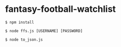 # fantasy-football-watchlist

```
$ npm install
```

```
$ node ffs.js [USERNAME] [PASSWORD]
```

```
$ node to_json.js
```
